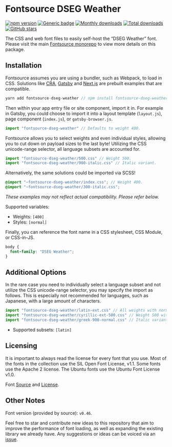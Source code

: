 # Fontsource DSEG Weather

[![npm version](https://badge.fury.io/js/fontsource-dseg-weather.svg)](https://www.npmjs.com/package/fontsource-dseg-weather) [![Generic badge](https://img.shields.io/badge/fontsource-passing-brightgreen)](https://github.com/fontsource/fontsource) [![Monthly downloads](https://badgen.net/npm/dm/fontsource-dseg-weather)](https://github.com/fontsource/fontsource) [![Total downloads](https://badgen.net/npm/dt/fontsource-dseg-weather)](https://github.com/fontsource/fontsource) [![GitHub stars](https://img.shields.io/github/stars/fontsource/fontsource.svg?style=social&label=Star)](https://github.com/fontsource/fontsource/stargazers)

The CSS and web font files to easily self-host the “DSEG Weather” font. Please visit the main [Fontsource monorepo](https://github.com/fontsource/fontsource) to view more details on this package.

## Installation

Fontsource assumes you are using a bundler, such as Webpack, to load in CSS. Solutions like [CRA](https://create-react-app.dev/), [Gatsby](https://www.gatsbyjs.org/) and [Next.js](https://nextjs.org/) are prebuilt examples that are compatible.

```javascript
yarn add fontsource-dseg-weather // npm install fontsource-dseg-weather
```

Then within your app entry file or site component, import it in. For example in Gatsby, you could choose to import it into a layout template (`layout.js`), page component (`index.js`), or `gatsby-browser.js`.

```javascript
import "fontsource-dseg-weather" // Defaults to weight 400.
```

Fontsource allows you to select weights and even individual styles, allowing you to cut down on payload sizes to the last byte! Utilizing the CSS unicode-range selector, all language subsets are accounted for.

```javascript
import "fontsource-dseg-weather/500.css" // Weight 500.
import "fontsource-dseg-weather/900-italic.css" // Italic variant.
```

Alternatively, the same solutions could be imported via SCSS!

```scss
@import "~fontsource-dseg-weather/index.css"; // Weight 400.
@import "~fontsource-dseg-weather/300-italic.css";
```

_These examples may not reflect actual compatibility. Please refer below._

Supported variables:

- Weights: `[400]`
- Styles: `[normal]`

Finally, you can reference the font name in a CSS stylesheet, CSS Module, or CSS-in-JS.

```css
body {
  font-family: "DSEG Weather";
}
```

## Additional Options

In the rare case you need to individually select a language subset and not utilize the CSS unicode-range selector, you may specify the import as follows. This is especially not recommended for languages, such as Japanese, with a large amount of characters.

```javascript
import "fontsource-dseg-weather/latin-ext.css" // All weights with normal style included.
import "fontsource-dseg-weather/cyrillic-ext-500.css" // Weight 500 with normal style.
import "fontsource-dseg-weather/greek-900-normal.css" // Italic variant.
```

- Supported subsets: `[latin]`

## Licensing

It is important to always read the license for every font that you use.
Most of the fonts in the collection use the SIL Open Font License, v1.1. Some fonts use the Apache 2 license. The Ubuntu fonts use the Ubuntu Font License v1.0.

Font [Source](https://github.com/keshikan/DSEG) and [License](https://github.com/keshikan/DSEG/blob/master/DSEG-LICENSE.txt).

## Other Notes

Font version (provided by source): `v0.46`.

Feel free to star and contribute new ideas to this repository that aim to improve the performance of font loading, as well as expanding the existing library we already have. Any suggestions or ideas can be voiced via an [issue](https://github.com/fontsource/fontsource/issues).
